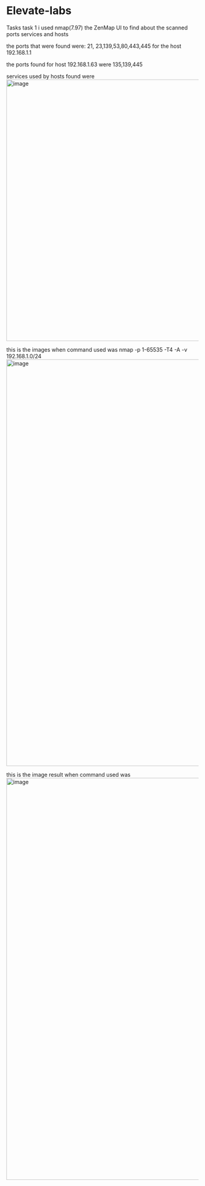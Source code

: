 # Elevate-labs
Tasks
task 1 
i used nmap(7.97) the ZenMap UI to find about the scanned ports services and hosts 

the ports that were found were: 21, 23,139,53,80,443,445 for the host 192.168.1.1

the ports found for host 192.168.1.63 were 135,139,445

services used by hosts found were <img width="1919" height="683" alt="image" src="https://github.com/user-attachments/assets/d039a92d-8702-4304-94a2-8d389fbac813" />

this is the images when command used was nmap -p 1-65535 -T4 -A -v 192.168.1.0/24
<img width="1919" height="1062" alt="image" src="https://github.com/user-attachments/assets/0db1fd2c-a397-47b0-9adc-4a5bd7e2a210" />

this is the image result when command used was 
<img width="1916" height="1050" alt="image" src="https://github.com/user-attachments/assets/fa4654d3-6cb3-4d06-b701-e9fad0547900" />

